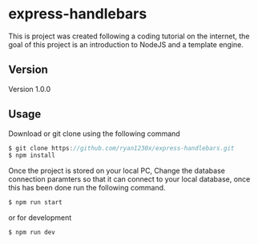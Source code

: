 # express-handlebars
This is project was created following a coding tutorial on the internet, the goal of this project is an introduction to 
NodeJS and a template engine.

## Version
Version 1.0.0

## Usage
Download or git clone using the following command
```js
$ git clone https://github.com/ryan1230x/express-handlebars.git
$ npm install
```
Once the project is stored on your local PC, Change the database connection paramters so that it can connect to your local
database, once this has been done run the following command.
```js
$ npm run start 
```
or for development
```js
$ npm run dev
```
